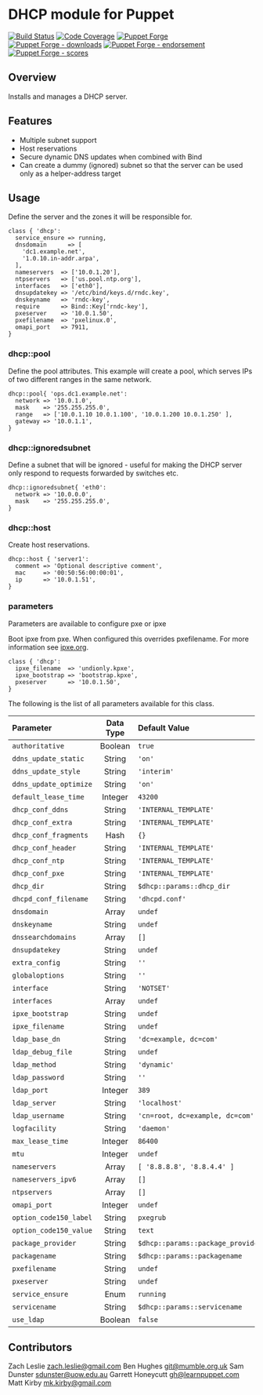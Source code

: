 # DHCP module for Puppet

[![Build Status](https://travis-ci.org/voxpupuli/puppet-dhcp.png?branch=master)](https://travis-ci.org/voxpupuli/puppet-dhcp)
[![Code Coverage](https://coveralls.io/repos/github/voxpupuli/puppet-dhcp/badge.svg?branch=master)](https://coveralls.io/github/voxpupuli/puppet-dhcp)
[![Puppet Forge](https://img.shields.io/puppetforge/v/puppet/dhcp.svg)](https://forge.puppetlabs.com/puppet/dhcp)
[![Puppet Forge - downloads](https://img.shields.io/puppetforge/dt/puppet/dhcp.svg)](https://forge.puppetlabs.com/puppet/dhcp)
[![Puppet Forge - endorsement](https://img.shields.io/puppetforge/e/puppet/dhcp.svg)](https://forge.puppetlabs.com/puppet/dhcp)
[![Puppet Forge - scores](https://img.shields.io/puppetforge/f/puppet/dhcp.svg)](https://forge.puppetlabs.com/puppet/dhcp)

## Overview

Installs and manages a DHCP server.

## Features

* Multiple subnet support
* Host reservations
* Secure dynamic DNS updates when combined with Bind
* Can create a dummy (ignored) subnet so that the server can be used only as a
  helper-address target

## Usage

Define the server and the zones it will be responsible for.

```puppet
class { 'dhcp':
  service_ensure => running,
  dnsdomain      => [
    'dc1.example.net',
    '1.0.10.in-addr.arpa',
  ],
  nameservers  => ['10.0.1.20'],
  ntpservers   => ['us.pool.ntp.org'],
  interfaces   => ['eth0'],
  dnsupdatekey => '/etc/bind/keys.d/rndc.key',
  dnskeyname   => 'rndc-key',
  require      => Bind::Key['rndc-key'],
  pxeserver    => '10.0.1.50',
  pxefilename  => 'pxelinux.0',
  omapi_port   => 7911,
}
```

### dhcp::pool

Define the pool attributes. This example will create a pool, which serves IPs of
two different ranges in the same network.

```puppet
dhcp::pool{ 'ops.dc1.example.net':
  network => '10.0.1.0',
  mask    => '255.255.255.0',
  range   => ['10.0.1.10 10.0.1.100', '10.0.1.200 10.0.1.250' ],
  gateway => '10.0.1.1',
}
```

### dhcp::ignoredsubnet

Define a subnet that will be ignored - useful for making the DHCP server only
respond to requests forwarded by switches etc.

```puppet
dhcp::ignoredsubnet{ 'eth0':
  network => '10.0.0.0',
  mask    => '255.255.255.0',
}
```

### dhcp::host

Create host reservations.

```puppet
dhcp::host { 'server1':
  comment => 'Optional descriptive comment',
  mac     => '00:50:56:00:00:01',
  ip      => '10.0.1.51',
}
```

### parameters

Parameters are available to configure pxe or ipxe

Boot ipxe from pxe. When configured this overrides pxefilename.
For more information see [ipxe.org](http://ipxe.org/howto/chainloading).

```puppet
class { 'dhcp':
  ipxe_filename  => 'undionly.kpxe',
  ipxe_bootstrap => 'bootstrap.kpxe',
  pxeserver      => '10.0.1.50',
}
```

The following is the list of all parameters available for this class.

| Parameter              | Data Type | Default Value                     |
| :--------------------- | :-------: | :-------------------------------- |
| `authoritative`        | Boolean   | `true`                            |
| `ddns_update_static`   | String    | `'on'`                            |
| `ddns_update_style`    | String    | `'interim'`                       |
| `ddns_update_optimize` | String    | `'on'`                            |
| `default_lease_time`   | Integer   | `43200`                           |
| `dhcp_conf_ddns`       | String    | `'INTERNAL_TEMPLATE'`             |
| `dhcp_conf_extra`      | String    | `'INTERNAL_TEMPLATE'`             |
| `dhcp_conf_fragments`  | Hash      | `{}`                              |
| `dhcp_conf_header`     | String    | `'INTERNAL_TEMPLATE'`             |
| `dhcp_conf_ntp`        | String    | `'INTERNAL_TEMPLATE'`             |
| `dhcp_conf_pxe`        | String    | `'INTERNAL_TEMPLATE'`             |
| `dhcp_dir`             | String    | `$dhcp::params::dhcp_dir`         |
| `dhcpd_conf_filename`  | String    | `'dhcpd.conf'`                    |
| `dnsdomain`            | Array     | `undef`                           |
| `dnskeyname`           | String    | `undef`                           |
| `dnssearchdomains`     | Array     | `[]`                              |
| `dnsupdatekey`         | String    | `undef`                           |
| `extra_config`         | String    | `''`                              |
| `globaloptions`        | String    | `''`                              |
| `interface`            | String    | `'NOTSET'`                        |
| `interfaces`           | Array     | `undef`                           |
| `ipxe_bootstrap`       | String    | `undef`                           |
| `ipxe_filename`        | String    | `undef`                           |
| `ldap_base_dn`         | String    | `'dc=example, dc=com'`            |
| `ldap_debug_file`      | String    | `undef`                           |
| `ldap_method`          | String    | `'dynamic'`                       |
| `ldap_password`        | String    | `''`                              |
| `ldap_port`            | Integer   | `389`                             |
| `ldap_server`          | String    | `'localhost'`                     |
| `ldap_username`        | String    | `'cn=root, dc=example, dc=com'`   |
| `logfacility`          | String    | `'daemon'`                        |
| `max_lease_time`       | Integer   | `86400`                           |
| `mtu`                  | Integer   | `undef`                           |
| `nameservers`          | Array     | `[ '8.8.8.8', '8.8.4.4' ]`        |
| `nameservers_ipv6`     | Array     | `[]`                              |
| `ntpservers`           | Array     | `[]`                              |
| `omapi_port`           | Integer   | `undef`                           |
| `option_code150_label` | String    | `pxegrub`                         |
| `option_code150_value` | String    | `text`                            |
| `package_provider`     | String    | `$dhcp::params::package_provider` |
| `packagename`          | String    | `$dhcp::params::packagename`      |
| `pxefilename`          | String    | `undef`                           |
| `pxeserver`            | String    | `undef`                           |
| `service_ensure`       | Enum      | `running`                         |
| `servicename`          | String    | `$dhcp::params::servicename`      |
| `use_ldap`             | Boolean   | `false`                           |

## Contributors

Zach Leslie <zach.leslie@gmail.com>
Ben Hughes <git@mumble.org.uk>
Sam Dunster <sdunster@uow.edu.au>
Garrett Honeycutt <gh@learnpuppet.com>
Matt Kirby <mk.kirby@gmail.com>
